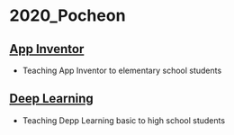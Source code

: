 # 2020_Pocheon
## [App Inventor](http://cv.jbnu.ac.kr/index.php?mid=resource_app)
* Teaching App Inventor to elementary school students

## [Deep Learning](https://samstory.coolschool.co.kr/zone/story/kyutto/streams/76813)
* Teaching Depp Learning basic to high school students
